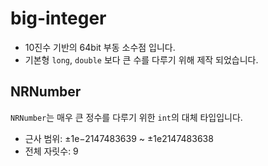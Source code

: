 # big-integer

- 10진수 기반의 64bit 부동 소수점 입니다.
- 기본형 `long`, `double` 보다 큰 수를 다루기 위해 제작 되었습니다.

## NRNumber

`NRNumber`는 매우 큰 정수를 다루기 위한 `int`의 대체 타입입니다.

- 근사 범위: ±1e−2147483639 ~ ±1e2147483638
- 전체 자릿수: 9

